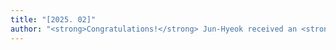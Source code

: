 ```yaml
---
title: "[2025. 02]"
author: "<strong>Congratulations!</strong> Jun-Hyeok received an <strong>우수발표논문상</strong> in <strong>KSC 2024</strong>."
---
```

